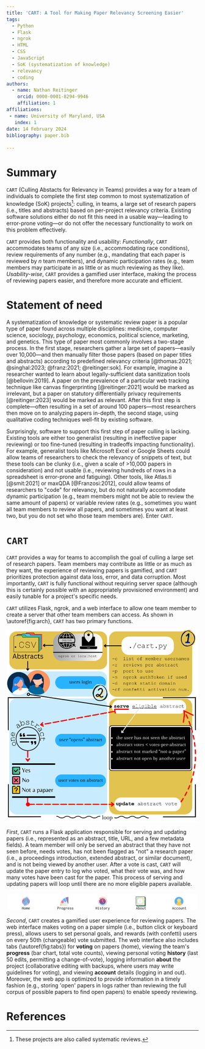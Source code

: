 ```yaml
---
title: 'CART: A Tool for Making Paper Relevancy Screening Easier'
tags:
  - Python
  - Flask
  - ngrok 
  - HTML
  - CSS
  - JavaScript
  - SoK (systematization of knowledge)
  - relevancy 
  - coding  
authors:
  - name: Nathan Reitinger
    orcid: 0000-0001-8294-9946
    affiliation: 1
affiliations:
 - name: University of Maryland, USA
   index: 1
date: 14 February 2024
bibliography: paper.bib

---
```


# Summary

`CART` (Culling Abstacts for Relevancy in Teams) provides a way for a team of individuals to complete the first step common to most systematization of knowledge (SoK) projects[^1]: culling, in teams, a large set of research papers (i.e., titles and abstracts) based on per-project relevancy criteria. Existing software solutions either do not fit this need in a usable way—leading to error-prone voting—or do not offer the necessary functionality to work on this problem effectively.

`CART` provides both functionality and usability: *Functionally*, `CART` accommodates teams of any size (i.e., accommodating race conditions), review requirements of any number (e.g., mandating that each paper is reviewed by *n* team members), and dynamic participation rates (e.g., team members may participate in as little or as much reviewing as they like). *Usability-wise*, `CART` provides a gamified user interface, making the process of reviewing papers easier, and therefore more accurate and efficient. 

# Statement of need

A systematization of knowledge or systematic review paper is a popular type of paper found across multiple disciplines: medicine, computer science, sociology, psychology, economics, political science, marketing, and genetics. This type of paper most commonly involves a two-stage process. In the first stage, researchers gather a large set of papers—easily over 10,000—and then manually filter those papers (based on paper titles and abstracts) according to predefined relevancy criteria [@thomas:2021; @singhal:2023; @franz:2021; @reitinger:sok]. For example, imagine a researcher wanted to learn about legally-sufficient data sanitization tools [@bellovin:2019]. A paper on the prevalence of a particular web tracking technique like canvas fingerprinting [@reitinger:2021] would be marked as irrelevant, but a paper on statutory differentially privacy requirements [@reitinger:2023] would be marked as relevant. After this first step is complete—often resulting in a set of around 100 papers—most researchers then move on to analyzing papers in-depth, the second stage, using qualitative coding techniques well-fit by existing software.

Surprisingly, software to support this first step of paper culling is lacking. Existing tools are either too generalist (resulting in ineffective paper reviewing) or too fine-tuned (resulting in tradeoffs impacting functionality). For example, generalist tools like Microsoft Excel or Google Sheets could allow teams of researchers to check the relevancy of snippets of text, but these tools can be clunky (i.e., given a scale of >10,000 papers in consideration) and not usable (i.e., reviewing hundreds of rows in a spreadsheet is error-prone and fatiguing). Other tools, like Atlas.ti [@smit:2021] or maxQDA [@Franzosi:2012], could allow teams of researchers to "code" for relevancy, but do not naturally accommodate dynamic participation (e.g., team members might not be able to review the same amount of papers) or variable review rates (e.g., sometimes you want all team members to review all papers, and sometimes you want at least two, but you do not set who those team members are). Enter `CART`.



# `CART`

`CART` provides a way for teams to accomplish the goal of culling a large set of research papers. Team members may contribute as little or as much as they want, the experience of reviewing papers is gamified, and `CART` prioritizes protection against data loss, error, and data corruption. Most importantly, `CART` is fully functional without requiring server space (although this is certainly possible with an appropriately provisioned environment) and easily tunable for a project's specific needs. 

`CART` utilizes Flask, ngrok, and a web interface to allow one team member to create a server that other team members can access. As shown in \autoref{fig:arch}, `CART` has two primary functions. 



![Architecture of `CART`.\label{fig:arch}](../docs/img/architecture.svg)

*First*, `CART` runs a Flask application responsible for serving and updating papers (i.e., represented as an abstract, title, URL, and a few metadata fields). A team member will only be served an abstract that they have not seen before, needs votes, has not been flagged as "not" a research paper (i.e., a proceedings introduction, extended abstract, or similar document), and is not being viewed by another user. After a vote is cast, `CART`  will update the paper entry to log who voted, what their vote was, and how many votes have been cast for the paper. This process of serving and updating papers will loop until there are no more eligible papers available. 

![Web interface tabs: home, progress, history, information, and account.\label{fig:tabs}](../docs/img/dock.png)

*Second*, `CART` creates a gamified user experience for reviewing papers. The web interface makes voting on a paper simple (i.e., button click or keyboard press), allows users to set personal goals, and rewards (with confetti) users on every 50th (changeable) vote submitted. The web interface also includes tabs (\autoref{fig:tabs}) for **voting** on papers (home), viewing the team's **progress** (bar chart, total vote counts), viewing personal voting **history** (last 50 edits, permitting a change-of-vote), logging information **about** the project (collaborative editing with backups, where users may write guidelines for voting), and viewing **account** details (logging in and out). Moreover, the web app is optimized to provide information in a timely fashion (e.g., storing 'open' papers in logs rather than reviewing the full corpus of possible papers to find open papers) to enable speedy reviewing. 



# References





[^1]: These projects are also called systematic reviews. 
